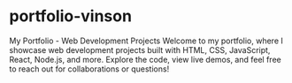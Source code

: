 # portfolio-vinson
My Portfolio - Web Development Projects  Welcome to my portfolio, where I showcase web development projects built with HTML, CSS, JavaScript, React, Node.js, and more. Explore the code, view live demos, and feel free to reach out for collaborations or questions!
